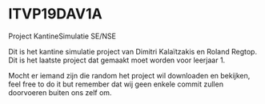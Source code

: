 # ITVP19DAV1A

Project KantineSimulatie SE/NSE

Dit is het kantine simulatie project van Dimitri Kalaïtzakis en Roland Regtop.
Dit is het laatste project dat gemaakt moet worden voor leerjaar 1.

Mocht er iemand zijn die random het project wil downloaden en bekijken, feel free to do it but remember dat wij geen enkele commit zullen doorvoeren buiten ons zelf om.